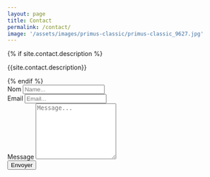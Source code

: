```yaml
---
layout: page
title: Contact
permalink: /contact/
image: '/assets/images/primus-classic/primus-classic_9627.jpg'
---
```

<div class="form-container">
  {% if site.contact.description %}
  <p class="contact-description">{{site.contact.description}}</p>
  {% endif %}
  <form class="form"
    action="{% if site.contact.email %}https://formspree.io/{{site.contact.email}}{% else %}#{% endif %}" method="POST">
    <div class="form__group">
      <label class="form__label screen-reader-text" for="form-name">Nom</label>
      <input class="form__input" id="form-name" type="text" name="name" placeholder="Name..." required>
    </div>
    <div class="form__group">
      <label class="form__label screen-reader-text" for="form-email">Email</label>
      <input class="form__input" id="form-email" type="email" name="_replyto" placeholder="Email..." required>
    </div>
    <div class="form__group">
      <label class="form__label screen-reader-text" for="form-text">Message</label>
      <textarea class="form__input" id="form-text" name="text" rows="8" placeholder="Message..." required></textarea>
    </div>
    <div class="form__group">
      <button class="button button--primary" type="submit">Envoyer</button>
    </div>
    <input type="hidden" name="_next" value="{{ site.baseurl }}/contact/thanks/" />
  </form>
</div>